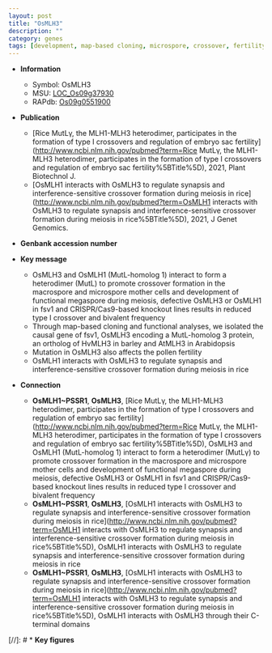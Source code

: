 ```yaml
---
layout: post
title: "OsMLH3"
description: ""
category: genes
tags: [development, map-based cloning, microspore, crossover, fertility, pollen, meiosis]
---
```


* **Information**  
    + Symbol: OsMLH3  
    + MSU: [LOC_Os09g37930](http://rice.uga.edu/cgi-bin/ORF_infopage.cgi?orf=LOC_Os09g37930)  
    + RAPdb: [Os09g0551900](https://rapdb.dna.affrc.go.jp/locus/?name=Os09g0551900)  

* **Publication**  
    + [Rice MutLγ, the MLH1-MLH3 heterodimer, participates in the formation of type I crossovers and regulation of embryo sac fertility](http://www.ncbi.nlm.nih.gov/pubmed?term=Rice MutLγ, the MLH1-MLH3 heterodimer, participates in the formation of type I crossovers and regulation of embryo sac fertility%5BTitle%5D), 2021, Plant Biotechnol J.
    + [OsMLH1 interacts with OsMLH3 to regulate synapsis and interference-sensitive crossover formation during meiosis in rice](http://www.ncbi.nlm.nih.gov/pubmed?term=OsMLH1 interacts with OsMLH3 to regulate synapsis and interference-sensitive crossover formation during meiosis in rice%5BTitle%5D), 2021, J Genet Genomics.

* **Genbank accession number**  

* **Key message**  
    + OsMLH3 and OsMLH1 (MutL-homolog 1) interact to form a heterodimer (MutL<a6><c3>) to promote crossover formation in the macrospore and microspore mother cells and development of functional megaspore during meiosis, defective OsMLH3 or OsMLH1 in fsv1 and CRISPR/Cas9-based knockout lines results in reduced type I crossover and bivalent frequency
    + Through map-based cloning and functional analyses, we isolated the causal gene of fsv1, OsMLH3 encoding a MutL-homolog 3 protein, an ortholog of HvMLH3 in barley and AtMLH3 in Arabidopsis
    + Mutation in OsMLH3 also affects the pollen fertility
    + OsMLH1 interacts with OsMLH3 to regulate synapsis and interference-sensitive crossover formation during meiosis in rice

* **Connection**  
    + __OsMLH1~PSSR1__, __OsMLH3__, [Rice MutLγ, the MLH1-MLH3 heterodimer, participates in the formation of type I crossovers and regulation of embryo sac fertility](http://www.ncbi.nlm.nih.gov/pubmed?term=Rice MutLγ, the MLH1-MLH3 heterodimer, participates in the formation of type I crossovers and regulation of embryo sac fertility%5BTitle%5D),  OsMLH3 and OsMLH1 (MutL-homolog 1) interact to form a heterodimer (MutLγ) to promote crossover formation in the macrospore and microspore mother cells and development of functional megaspore during meiosis, defective OsMLH3 or OsMLH1 in fsv1 and CRISPR/Cas9-based knockout lines results in reduced type I crossover and bivalent frequency
    + __OsMLH1~PSSR1__, __OsMLH3__, [OsMLH1 interacts with OsMLH3 to regulate synapsis and interference-sensitive crossover formation during meiosis in rice](http://www.ncbi.nlm.nih.gov/pubmed?term=OsMLH1 interacts with OsMLH3 to regulate synapsis and interference-sensitive crossover formation during meiosis in rice%5BTitle%5D), OsMLH1 interacts with OsMLH3 to regulate synapsis and interference-sensitive crossover formation during meiosis in rice
    + __OsMLH1~PSSR1__, __OsMLH3__, [OsMLH1 interacts with OsMLH3 to regulate synapsis and interference-sensitive crossover formation during meiosis in rice](http://www.ncbi.nlm.nih.gov/pubmed?term=OsMLH1 interacts with OsMLH3 to regulate synapsis and interference-sensitive crossover formation during meiosis in rice%5BTitle%5D),  OsMLH1 interacts with OsMLH3 through their C-terminal domains

[//]: # * **Key figures**  


